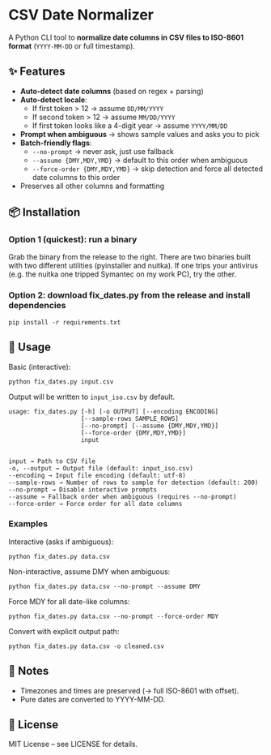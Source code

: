 # CSV Date Normalizer

A Python CLI tool to **normalize date columns in CSV files to ISO-8601 format** (`YYYY-MM-DD` or full timestamp).

## ✨ Features

- **Auto-detect date columns** (based on regex + parsing)
- **Auto-detect locale**:
  - If first token > 12 → assume `DD/MM/YYYY`
  - If second token > 12 → assume `MM/DD/YYYY`
  - If first token looks like a 4-digit year → assume `YYYY/MM/DD`
- **Prompt when ambiguous** → shows sample values and asks you to pick
- **Batch-friendly flags**:
  - `--no-prompt` → never ask, just use fallback
  - `--assume {DMY,MDY,YMD}` → default to this order when ambiguous
  - `--force-order {DMY,MDY,YMD}` → skip detection and force all detected date columns to this order
- Preserves all other columns and formatting

## 📦 Installation

### Option 1 (quickest): run a binary

Grab the binary from the release to the right. There are two binaries built with two different utilities (pyinstaller and nuitka). If one trips your antivirus (e.g. the nuitka one tripped Symantec on my work PC), try the other.

### Option 2: download fix_dates.py from the release and install dependencies

    pip install -r requirements.txt

## 🚀 Usage

Basic (interactive):

    python fix_dates.py input.csv

Output will be written to `input_iso.csv` by default.

    usage: fix_dates.py [-h] [-o OUTPUT] [--encoding ENCODING]
                        [--sample-rows SAMPLE_ROWS]
                        [--no-prompt] [--assume {DMY,MDY,YMD}]
                        [--force-order {DMY,MDY,YMD}]
                        input


    input → Path to CSV file
    -o, --output → Output file (default: input_iso.csv)
    --encoding → Input file encoding (default: utf-8)
    --sample-rows → Number of rows to sample for detection (default: 200)
    --no-prompt → Disable interactive prompts
    --assume → Fallback order when ambiguous (requires --no-prompt)
    --force-order → Force order for all date columns


### Examples

Interactive (asks if ambiguous):

    python fix_dates.py data.csv


Non-interactive, assume DMY when ambiguous:

    python fix_dates.py data.csv --no-prompt --assume DMY


Force MDY for all date-like columns:

    python fix_dates.py data.csv --no-prompt --force-order MDY


Convert with explicit output path:

    python fix_dates.py data.csv -o cleaned.csv


## 📝 Notes

* Timezones and times are preserved (→ full ISO-8601 with offset).
* Pure dates are converted to YYYY-MM-DD.

## 📄 License

MIT License – see LICENSE for details.

